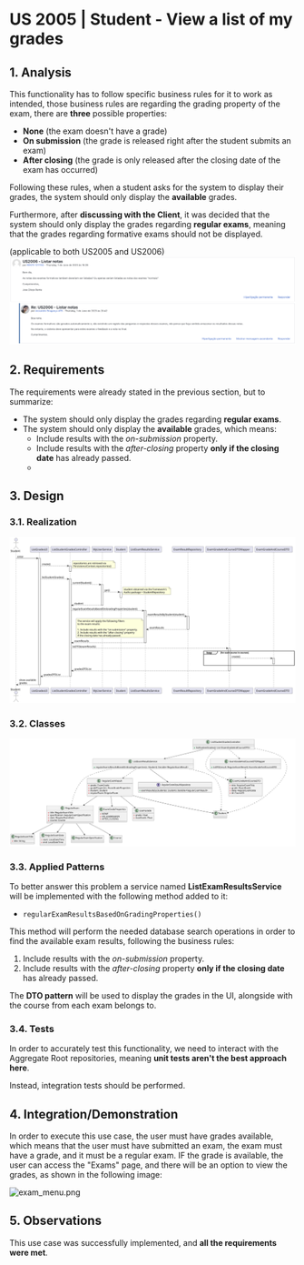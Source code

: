 # US 2005 | Student - View a list of my grades

## 1. Analysis

This functionality has to follow specific business rules for it to work
as intended, those business rules are regarding the grading property of the
exam, there are **three** possible properties:

- **None** (the exam doesn't have a grade)
- **On submission** (the grade is released right after the student submits
  an exam)
- **After closing** (the grade is only released after the closing date of
  the exam has occurred)

Following these rules, when a student asks for the system to display their
grades, the system should only display the **available** grades.

Furthermore, after **discussing with the Client**, it was decided that
the system should only display the grades regarding **regular exams**, meaning
that the grades regarding formative exams should not be displayed.

(applicable to
both US2005 and US2006)
![clarification](./client_clarification.png)

## 2. Requirements

The requirements were already stated in the previous section, but to
summarize:
- The system should only display the grades regarding **regular exams**.
- The system should only display the **available** grades, which means:
  - Include results with the *on-submission* property.
  - Include results with the *after-closing* property **only if the closing date** has already passed.
  - 
## 3. Design

### 3.1. Realization

![sd](./sd.svg)

### 3.2. Classes

![cd](./cd.svg)

### 3.3. Applied Patterns

To better answer this problem a service named **ListExamResultsService** will be
implemented with the following method added to it:

- `regularExamResultsBasedOnGradingProperties()`

This method will perform the
needed database search operations in order to find the available exam results,
following the business rules:

1. Include results with the *on-submission* property.
2. Include results with the *after-closing* property **only if the closing date** has already passed.

The **DTO pattern** will be used to display the grades in the UI, alongside with the course from each
exam belongs to.

### 3.4. Tests

In order to accurately test this functionality, we need to interact
with the Aggregate Root repositories, meaning **unit tests aren't the best approach here**.

Instead, integration tests should be performed.

## 4. Integration/Demonstration

In order to execute this use case, the user must have grades available, which means that the user must have 
submitted an exam, the exam must have a grade, and it must be a regular exam. IF the grade is available, the user
can access the "Exams" page, and there will be an option to view the grades, as shown in the following image:

![exam_menu.png](exam_menu.png)

## 5. Observations

This use case was successfully implemented, and **all the requirements were met**.